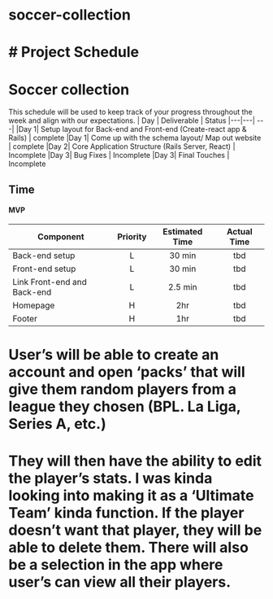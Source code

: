 # soccer-collection


# # Project Schedule


# Soccer collection
This schedule will be used to keep track of your progress throughout the week and align with our expectations.
|  Day | Deliverable | Status
|---|---| ---|
|Day 1| Setup layout for Back-end and Front-end  (Create-react app & Rails) | complete
|Day 1| Come up with the schema layout/  Map out website | complete
|Day 2| Core Application Structure (Rails Server, React) | Incomplete
|Day 3| Bug Fixes | Incomplete
|Day 3| Final Touches | Incomplete
## Time

#### MVP
| Component | Priority | Estimated Time |  Actual Time |
| --- | :---: |  :---: | :---: |
| Back-end setup | L | 30 min | tbd |
| Front-end setup | L | 30 min | tbd |
| Link Front-end and Back-end | L | 2.5 min | tbd |
| Homepage | H | 2hr | tbd |
| Footer | H | 1hr | tbd |


# User’s will be able to create an account and open ‘packs’ that will give them random players from a league they chosen (BPL. La Liga, Series A, etc.)
# They will then have the ability to edit the player’s stats. I was kinda looking into making it as a ‘Ultimate Team’ kinda function. If the player doesn’t want that player, they will be able to delete them. There will also be a selection in the app where user’s can view all their players.




